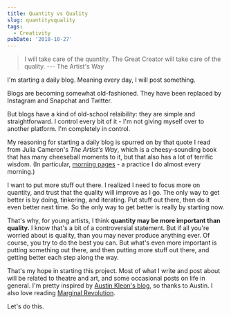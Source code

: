 ```yaml
---
title: Quantity vs Quality
slug: quantityvquality
tags:
  - Creativity
pubDate: '2018-10-27'
---
```


> I will take care of the quantity. The Great Creator will take care of the quality.
> --- The Artist's Way

I'm starting a daily blog. Meaning every day, I will post something.

Blogs are becoming somewhat old-fashioned. They have been replaced by Instagram and Snapchat and Twitter.

But blogs have a kind of old-school relaibility: they are simple and straightforward. I control every bit of it - I'm not giving myself over to another platform. I'm completely in control.

My reasoning for starting a daily blog is spurred on by that quote I read from Julia Cameron's _The Artist's Way_, which is a cheesy-sounding book that has many cheeseball moments to it, but that also has a lot of terrific wisdom. (In particular, [morning pages](https://juliacameronlive.com/basic-tools/morning-pages/) - a practice I do almost every morning.)

I want to put more stuff out there. I realized I need to focus more on quantity, and trust that the quality will improve as I go. The only way to get better is by doing, tinkering, and iterating. Put stuff out there, then do it even better next time. So the only way to get better is really by starting now.

That's why, for young artists, I think **quantity may be more important than quality.** I know that's a bit of a controversial statement. But if all you're worried about is quality, than you may never produce anything ever. Of course, you try to do the best you can. But what's even more important is putting something out there, and then putting more stuff out there, and getting better each step along the way.

That's my hope in starting this project. Most of what I write and post about will be related to theatre and art, and some occasional posts on life in general. I'm pretty inspired by [Austin Kleon's blog](https://austinkleon.com), so thanks to Austin. I also love reading [Marginal Revolution](http://marginalrevolution.com).

Let's do this.
